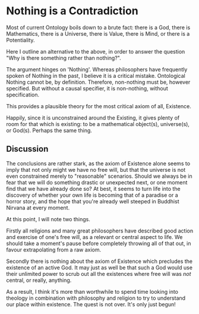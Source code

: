 # Nothing is a Contradiction

Most of current Ontology boils down to a brute fact: there is a God, there is Mathematics, there is a Universe, there is Value, there is Mind, or there is a Potentiality.

Here I outline an alternative to the above, in order to answer the question "Why is there something rather than nothing?".

The argument hinges on 'Nothing'. Whereas philosophers have frequently spoken of Nothing in the past, I believe it is a critical mistake. Ontological Nothing cannot be, by definition. Therefore, non-nothing must be, however specified. But without a causal specifier, it is non-nothing, without specification.

This provides a plausible theory for the most critical axiom of all, Existence.

Happily, since it is unconstrained around the Existing, it gives plenty of room for that which is existing: to be a mathematical object(s), universe(s), or God(s). Perhaps the same thing.

## Discussion

The conclusions are rather stark, as the axiom of Existence alone seems to imply that not only might we have no free will, but that the universe is not even constrained merely to "reasonable" scenarios. Should we always be in fear that we will do something drastic or unexpected next, or one moment find that we have already done so? At best, it seems to turn life into the discovery of whether your own life is becoming that of a paradise or a horror story, and the hope that you're already well steeped in Buddhist Nirvana at every moment.

At this point, I will note two things.

Firstly all religions and many great philosophers have described good action and exercise of one's free will, as a relevant or central aspect to life. We should take a moment's pause before completely throwing all of that out, in favour extrapolating from a raw axiom.

Secondly there is nothing about the axiom of Existence which precludes the existence of an active God. It may just as well be that such a God would use their unlimited power to scrub out all the existences where free will was *not* central, or really, anything.

As a result, I think it's more than worthwhile to spend time looking into theology in combination with philosophy and religion to try to understand our place within existence. The quest is not over. It's only just begun!

